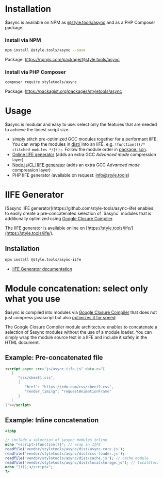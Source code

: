 # Installation

$async is available on NPM as [@style.tools/async](https://npmjs.com/package/@style.tools/async) and as a PHP Composer package.

### Install via NPM

```bash
npm install @style.tools/async --save
```

Package: https://npmjs.com/package/@style.tools/async

### Install via PHP Composer

```bash
composer require styletools/async
```

Package: https://packagist.org/packages/styletools/async

# Usage

$async is modular and easy to use: select only the features that are needed to achieve the tiniest script size.
- simply stitch pre-optimized GCC modules together for a performant IIFE. You can wrap the modules in [dist/](./dist/) into an IIFE, e.g. `!function(){/* stitched modules */}();`. Follow the module order in [package.json](./package.json).
- [Online IIFE generator](https://style.tools/iife/) (adds an extra GCC _Advanced mode_ compression layer)
- [Node.js/CLI IIFE generator](https://github.com/style-tools/async-iife) (adds an extra GCC _Advanced mode_ compression layer)
- PHP IIFE generator (available on request: info@style.tools)

# IIFE Generator

[$async IIFE generator](https://github.com/style-tools/async-iife) enables to easily create a pre-concatenated selection of `$async` modules that is additionally optimized using [Google Closure Compiler](https://developers.google.com/closure/compiler/). 

The IIFE generator is available online on [https://style.tools/iife/](https://style.tools/iife/).

## Installation

```bash
npm install @style.tools/async-iife
```

- [IIFE Generator documentation](./iife-generator.md)

# Module concatenation: select only what you use

$async is compiled into modules via [Google Closure Compiler](https://developers.google.com/closure/compiler/) that does not just compress javascript but also [optimizes it for speed](https://developers.google.com/closure/compiler/).

The Google Closure Compiler module architecture enables to concatenate a selection of $async modules without the use of a module loader. You can simply wrap the module source text in a IIFE and include it safely in the HTML document.

## Example: Pre-concatenated file

```html
<script async src="js/async-iife.js" data-c='[
   [
      "css/sheet1.css",
      {
         "href": "https://cdn.com/css/sheet2.css",
         "render_timing": "requestAnimationFrame"
      }
   ]
]'></script>
```

## Example: Inline concatenation

```php
<?php

// include a selection of $async modules inline
echo "<script>(function(){"; // wrap in IIFE
readfile('vendor/styletools/async/dist/async-core.js');
readfile('vendor/styletools/async/dist/css-loader.js'); 
readfile('vendor/styletools/async/dist/cache.js'); // cache module
readfile('vendor/styletools/async/dist/localstorage.js'); // localStorage module
echo "})();</script>";
?>
```
